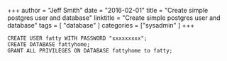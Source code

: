 +++
author = "Jeff Smith"
date = "2016-02-01"
title = "Create simple postgres user and database"
linktitle = "Create simple postgres user and database"
tags = [ "database" ]
categories = ["sysadmin" ]
+++

    CREATE USER fatty WITH PASSWORD "xxxxxxxxx";
    CREATE DATABASE fattyhome;
    GRANT ALL PRIVILEGES ON DATABASE fattyhome to fatty;
